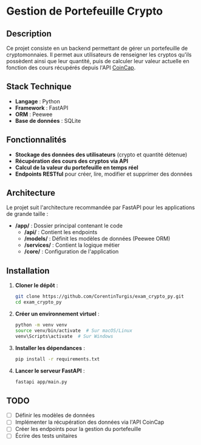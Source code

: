 # Gestion de Portefeuille Crypto

## Description
Ce projet consiste en un backend permettant de gérer un portefeuille de cryptomonnaies. Il permet aux utilisateurs de renseigner les cryptos qu'ils possèdent ainsi que leur quantité, puis de calculer leur valeur actuelle en fonction des cours récupérés depuis l'API [CoinCap](https://docs.coincap.io/).

## Stack Technique
- **Langage** : Python
- **Framework** : FastAPI
- **ORM** : Peewee
- **Base de données** : SQLite

## Fonctionnalités
- **Stockage des données des utilisateurs** (crypto et quantité détenue)
- **Récupération des cours des cryptos via API**
- **Calcul de la valeur du portefeuille en temps réel**
- **Endpoints RESTful** pour créer, lire, modifier et supprimer des données

## Architecture
Le projet suit l'architecture recommandée par FastAPI pour les applications de grande taille :
- **/app/** : Dossier principal contenant le code
    - **/api/** : Contient les endpoints
    - **/models/** : Définit les modèles de données (Peewee ORM)
    - **/services/** : Contient la logique métier
    - **/core/** : Configuration de l'application

## Installation
1. **Cloner le dépôt** :
   ```bash
   git clone https://github.com/CorentinTurgis/exam_crypto_py.git
   cd exam_crypto_py
   ```
2. **Créer un environnement virtuel** :
   ```bash
   python -m venv venv
   source venv/bin/activate  # Sur macOS/Linux
   venv\Scripts\activate  # Sur Windows
   ```
3. **Installer les dépendances** :
   ```bash
   pip install -r requirements.txt
   ```
4. **Lancer le serveur FastAPI** :
   ```bash
   fastapi app/main.py
   ```

## TODO
- [ ] Définir les modèles de données
- [ ] Implémenter la récupération des données via l'API CoinCap
- [ ] Créer les endpoints pour la gestion du portefeuille
- [ ] Écrire des tests unitaires
